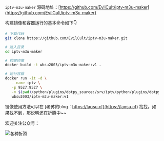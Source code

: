 `iptv-m3u-maker` 源码地址：[https://github.com/EvilCult/iptv-m3u-maker](https://github.com/EvilCult/iptv-m3u-maker)

构建镜像和容器运行的基本命令如下👇

```bash
# 下载代码
git clone https://github.com/EvilCult/iptv-m3u-maker.git

# 进入目录 
cd iptv-m3u-maker

# 构建镜像
docker build -t wbsu2003/iptv-m3u-maker:v1 .

# 运行容器
docker run -it -d \
   --name iptv \
   -p 9527:9527 \
   -v $(pwd)/python/plugins/dotpy_source:/srv/iptv/python/plugins/dotpy_source \
   wbsu2003/iptv-m3u-maker:v1
```

镜像使用方法可以在 [老苏的blog：https://laosu.cf](https://laosu.cf)  找找，如果找不到，那说明还在折腾中~~

欢迎关注公众号：

![各种折腾](https://laosu.cf/uploads/wechat-qcode.jpg)
